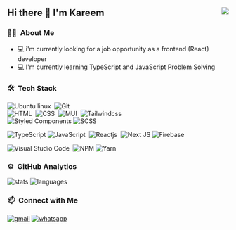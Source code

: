 ## Hi there 👋 I'm Kareem <img align="right" src="https://komarev.com/ghpvc/?username=kareem-g&color=269077">
### 👨🏻‍ &nbsp;About Me
- 💻 i'm currently looking for a job opportunity as a frontend (React) developer
- 💻 I'm currently learning TypeScript and JavaScript Problem Solving

### 🛠 &nbsp;Tech Stack
![Ubuntu linux](https://img.shields.io/badge/-Ubuntu-141a20?style=flat&logo=ubuntu)&nbsp;
![Git](https://img.shields.io/badge/-Git-141a20?style=flat&logo=git)&nbsp;\
![HTML](https://img.shields.io/badge/-HTML-141a20?style=flat&logo=HTML5)&nbsp;
![CSS](https://img.shields.io/badge/-CSS-141a20?style=flat&logo=CSS3&logoColor=1572B6)&nbsp;
![MUI](https://img.shields.io/badge/-MUI-141a20?style=flat&logo=MUI&logoColor=1572B6)&nbsp;
![Tailwindcss](https://img.shields.io/badge/-Tailwind-141a20?style=flat&logo=tailwindcss&logoColor=2196f3)&nbsp;\
![Styled Components](https://img.shields.io/badge/-Styled--Components-141a20?style=flat&logo=styled-components&logoColor=ffee58)
![SCSS](https://img.shields.io/badge/-SASS-141a20?style=flat&logo=SCSS&logoColor=hotpink)

![TypeScript](https://img.shields.io/badge/TypeScript-007ACC?style=for-the-badge&logo=typescript&logoColor=white)
![JavaScript](https://img.shields.io/badge/-JavaScript-141a20?style=flat&logo=JavaScript&logoColor=fff176)&nbsp;
![Reactjs](https://img.shields.io/badge/-React-141a20?style=flat&logo=react&logoColor=1e88e5)&nbsp;
![Next JS](https://img.shields.io/badge/-NextJS-141a20?style=flat&logo=next.js&logoColor=fff)
![Firebase](https://img.shields.io/badge/-FireBase-141a20?style=flat&logo=firebase&logoColor=ffa726)


![Visual Studio Code](https://img.shields.io/badge/-Visual%20Studio%20Code-141a20?style=flat&logo=visual-studio-code&logoColor=007ACC)&nbsp;
![NPM](https://img.shields.io/badge/-NPM-141a20?style=flat&logo=npm&logoColor=ffa726)
![Yarn](https://img.shields.io/badge/-Yarn-141a20?style=flat&logo=yarn&logoColor=232C8EBB)

### ⚙️ &nbsp;GitHub Analytics
![stats](https://github-readme-stats.vercel.app/api?username=kareem-g&theme=gotham&show_icons=true&border_color=2e3440)
![languages](https://github-readme-stats.vercel.app/api/top-langs/?username=kareem-g&layout=compact&exclude_repo=Gictorbit.github.io&theme=gotham&border_color=2e3440&card_width=250)

### 📫 &nbsp;Connect with Me
[![gmail](https://img.shields.io/badge/-kareemgameel2051@gmail.com-D14836?style=flat&logo=Gmail&logoColor=white)](mailto:kareemgameel2051@gmail.com)
[![whatsapp](https://img.shields.io/badge/-Online-141a20?style=flat&logo=whatsapp&logoColor=232C8EBB)](https://wa.me/+201227856163)

